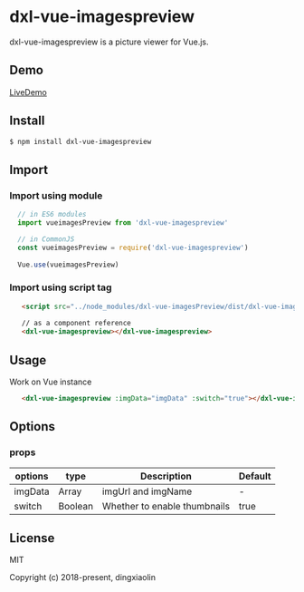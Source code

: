 # dxl-vue-imagespreview

dxl-vue-imagespreview is a picture viewer for Vue.js.


## Demo

[LiveDemo](http://p8ny46w8x.bkt.clouddn.com/index.html?2018-05-13)

## Install

```bash
$ npm install dxl-vue-imagespreview
```

## Import

### Import using module

```js
  // in ES6 modules
  import vueimagesPreview from 'dxl-vue-imagespreview'

  // in CommonJS
  const vueimagesPreview = require('dxl-vue-imagespreview')
  
  Vue.use(vueimagesPreview)
```

### Import using script tag

```html
   <script src="../node_modules/dxl-vue-imagesPreview/dist/dxl-vue-imagespreview.js"></script>
   
   // as a component reference
   <dxl-vue-imagespreview></dxl-vue-imagespreview>
```


## Usage

Work on Vue instance
```html
   <dxl-vue-imagespreview :imgData="imgData" :switch="true"></dxl-vue-imagespreview>
```
## Options

### props
  | options | type | Description | Default |
  | -----| -----| -----| -----|
  | imgData| Array | imgUrl and imgName| - |
  | switch | Boolean | Whether to enable thumbnails | true |


## License

MIT

Copyright (c) 2018-present, dingxiaolin

